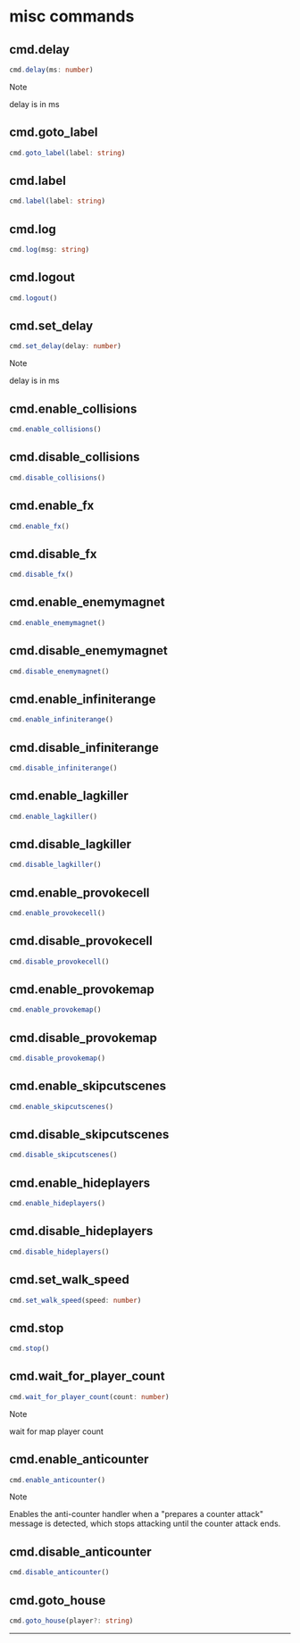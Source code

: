 # misc commands

## cmd.delay

```ts
cmd.delay(ms: number)
```

> [!NOTE]
> delay is in ms


## cmd.goto_label

```ts
cmd.goto_label(label: string)
```

## cmd.label

```ts
cmd.label(label: string)
```

## cmd.log

```ts
cmd.log(msg: string)
```

## cmd.logout

```ts
cmd.logout()
```

## cmd.set_delay

```ts
cmd.set_delay(delay: number)
```

> [!NOTE]
> delay is in ms


## cmd.enable_collisions

```ts
cmd.enable_collisions()
```

## cmd.disable_collisions

```ts
cmd.disable_collisions()
```

## cmd.enable_fx

```ts
cmd.enable_fx()
```

## cmd.disable_fx

```ts
cmd.disable_fx()
```

## cmd.enable_enemymagnet

```ts
cmd.enable_enemymagnet()
```

## cmd.disable_enemymagnet

```ts
cmd.disable_enemymagnet()
```

## cmd.enable_infiniterange

```ts
cmd.enable_infiniterange()
```

## cmd.disable_infiniterange

```ts
cmd.disable_infiniterange()
```

## cmd.enable_lagkiller

```ts
cmd.enable_lagkiller()
```

## cmd.disable_lagkiller

```ts
cmd.disable_lagkiller()
```

## cmd.enable_provokecell

```ts
cmd.enable_provokecell()
```

## cmd.disable_provokecell

```ts
cmd.disable_provokecell()
```

## cmd.enable_provokemap

```ts
cmd.enable_provokemap()
```

## cmd.disable_provokemap

```ts
cmd.disable_provokemap()
```

## cmd.enable_skipcutscenes

```ts
cmd.enable_skipcutscenes()
```

## cmd.disable_skipcutscenes

```ts
cmd.disable_skipcutscenes()
```

## cmd.enable_hideplayers

```ts
cmd.enable_hideplayers()
```

## cmd.disable_hideplayers

```ts
cmd.disable_hideplayers()
```

## cmd.set_walk_speed

```ts
cmd.set_walk_speed(speed: number)
```

## cmd.stop

```ts
cmd.stop()
```

## cmd.wait_for_player_count

```ts
cmd.wait_for_player_count(count: number)
```

> [!NOTE]
> wait for map player count


## cmd.enable_anticounter

```ts
cmd.enable_anticounter()
```

> [!NOTE]
> Enables the anti-counter handler when a "prepares a counter attack" message is detected, which stops attacking until the counter attack ends.


## cmd.disable_anticounter

```ts
cmd.disable_anticounter()
```

## cmd.goto_house

```ts
cmd.goto_house(player?: string)
```

---

